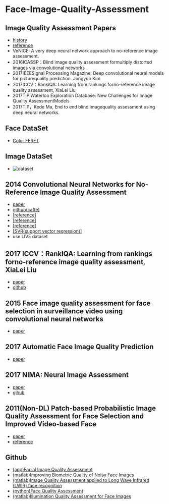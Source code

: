 # Face-Image-Quality-Assessment

## Image Quality Assessment Papers
- [history](https://zhuanlan.zhihu.com/p/32553977)
- [reference](https://blog.csdn.net/yjbkaoyan/article/details/78550339)
- VeNICE: A very deep neural network approach to no-reference image assessment.
- 2016ICASSP：Blind image quality assessment formultiply distorted images via convolutional networks
- 2017IEEESignal Processing Magazine: Deep convolutional neural models for picturequality prediction. Jongyoo Kim
- 2017ICCV：RankIQA: Learning from rankings forno-reference image quality assessment, XiaLei Liu
- 2017TIP.Waterloo Exploration Database: New Challenges for Image Quality AssessmentModels
- 2017TIP，Kede Ma, End to end blind imagequality assessment using deep neural networks.
 
## Face DataSet
- [Color FERET](https://www.nist.gov/itl/iad/image-group/color-feret-database)

## Image DataSet
- ![dataset](https://github.com/BruceZhanKai/Face-Image-Quality-Assessment/blob/master/images/dataset1.jpg)
 
## 2014 Convolutional Neural Networks for No-Reference Image Quality Assessment

- [paper](http://citeseerx.ist.psu.edu/viewdoc/download?doi=10.1.1.472.505&rep=rep1&type=pdf)
- [github(caffe)](https://github.com/Adnan1011/NR-IQA-CNN)
- [[reference]](https://blog.csdn.net/sheng_ai/article/details/39895739)
- [[reference]](https://blog.csdn.net/edogawachia/article/details/79955454)
- [[reference]](https://www.zhihu.com/question/52620126)
- [[SVR(support vector regression)]](https://blog.csdn.net/zhurui_idea/article/details/60329731)
- use LIVE dataset

## 2017 ICCV：RankIQA: Learning from rankings forno-reference image quality assessment, XiaLei Liu
- [paper](http://www.cvc.uab.es/LAMP/joost/wp-content/papercite-data/pdf/xialei2017iqa.pdf)
- [github](https://github.com/xialeiliu/RankIQA)

## 2015 Face image quality assessment for face selection in surveillance video using convolutional neural networks
- [paper](https://www.researchgate.net/publication/300410225_Face_image_quality_assessment_for_face_selection_in_surveillance_video_using_convolutional_neural_networks?ev=auth_pub)

## 2017 Automatic Face Image Quality Prediction
- [paper](https://arxiv.org/abs/1706.09887)

## 2017 NIMA: Neural Image Assessment
- [paper](https://arxiv.org/abs/1709.05424)
- [gihub](https://github.com/idealo/image-quality-assessment)

## 2011(Non-DL) Patch-based Probabilistic Image Quality Assessment for Face Selection and Improved Video-based Face
- [paper](https://arxiv.org/pdf/1304.0869.pdf)
- [reference](https://blog.csdn.net/qq_29573053/article/details/79102976)



## Github

- [(app)Facial Image Quality Assessment](https://github.com/matthewcaro/imagequalityassessment)
- [(matlab)Improving Biometric Quality of Noisy Face Images](https://github.com/iqbalnaved/improving_biometric_quality)
- [(matlab)Image Quality Assessment applied to Long Wave Infrared (LWIR) face recognition](https://github.com/KmiloRod/IQA_LWIR_face_recognition)
- [(python)Face Quality Assessment](https://github.com/sairao210/Face-quality-assessment)
- [(matlab)Illumination Quality Assessment for Face Images](https://github.com/zhanglijun95/FIIQA)

